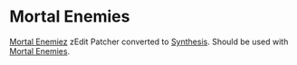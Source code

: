 # Mortal Enemies

[Mortal Enemiez](https://www.nexusmods.com/skyrimspecialedition/mods/37986) zEdit Patcher converted to [Synthesis](https://github.com/noggog/synthesis). Should be used with [Mortal Enemies](https://www.nexusmods.com/skyrimspecialedition/mods/4881/?).
